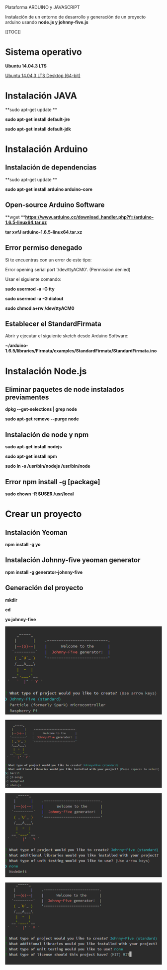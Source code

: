 Plataforma ARDUINO y JAVASCRIPT

Instalación de un entorno de desarrollo y generación de un proyecto arduino usando **node.js y johnny-five.js**

[[TOC]]

# Sistema operativo

**Ubuntu 14.04.3 LTS**

[Ubuntu 14.04.3 LTS Desktop (64-bit) ](http://releases.ubuntu.com/14.04.3/ubuntu-14.04.3-desktop-amd64.iso.torrent)

# Instalación JAVA

**sudo apt-get update **

**sudo apt-get install default-jre**

**sudo apt-get install default-jdk**

# Instalación Arduino

## Instalación de dependencias

**sudo apt-get update **

**sudo apt-get install arduino arduino-core**

## Open-source Arduino Software

**wget ****https://www.arduino.cc/download_handler.php?f=/arduino-1.6.5-linux64.tar.xz**

**tar xvfJ arduino-1.6.5-linux64.tar.xz**

## Error permiso denegado

Si te encuentras con un error de este tipo:

Error opening serial port '/dev/ttyACM0'. (Permission denied)

Usar el siguiente comando:

**sudo usermod -a -G tty <usuario>**

**sudo usermod -a -G dialout <usuario>**

**sudo chmod a+rw /dev/ttyACM0**

## Establecer el StandardFirmata 

Abrir y ejecutar el siguiente sketch desde Arduino Software:

**~/arduino-1.6.5/libraries/Firmata/examples/StandardFirmata/StandardFirmata.ino**

# Instalación Node.js

## Eliminar paquetes de node instalados previamentes

**dpkg --get-selections | grep node**

**sudo apt-get remove --purge node**

## Instalación de node y npm

**sudo apt-get install nodejs**

**sudo apt-get install npm**

**sudo ln -s /usr/bin/nodejs /usr/bin/node**

## Error npm install -g [package]

**sudo chown -R $USER /usr/local**

# Crear un proyecto 

## Instalación Yeoman

**npm install -g yo**

## Instalación Johnny-five yeoman generator

**npm install -g generator-johnny-five**

## Generación del proyecto

**mkdir <directorio del proyecto>**

**cd <directorio del proyecto>**

**yo johnny-five**

![image alt text](img/image_0.png)

![image alt text](img/image_1.png)

![image alt text](img/image_2.png)

![image alt text](img/image_3.png)

